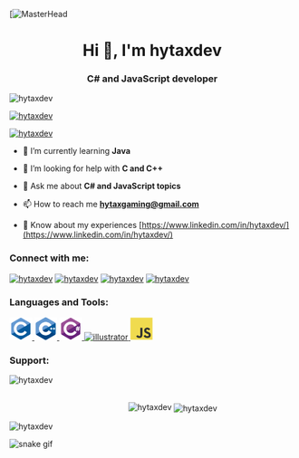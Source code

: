 [![MasterHead](https://i.ibb.co/4R81C6d/banner-2.png)
<h1 align="center">Hi 👋, I'm hytaxdev</h1>
<h3 align="center">C# and JavaScript developer</h3>

<p align="left"> <img src="https://komarev.com/ghpvc/?username=hytaxdev&label=Profile%20views&color=0e75b6&style=flat" alt="hytaxdev" /> </p>

<p align="left"> <a href="https://github.com/ryo-ma/github-profile-trophy"><img src="https://github-profile-trophy.vercel.app/?username=hytaxdev" alt="hytaxdev" /></a> </p>

<p align="left"> <a href="https://twitter.com/hytaxdev" target="blank"><img src="https://img.shields.io/twitter/follow/hytaxdev?logo=twitter&style=for-the-badge" alt="hytaxdev" /></a> </p>

- 🌱 I’m currently learning **Java**

- 🤝 I’m looking for help with **C and C++**

- 💬 Ask me about **C# and JavaScript topics**

- 📫 How to reach me **hytaxgaming@gmail.com**

- 📄 Know about my experiences [https://www.linkedin.com/in/hytaxdev/](https://www.linkedin.com/in/hytaxdev/)

<h3 align="left">Connect with me:</h3>
<p align="left">
<a href="https://twitter.com/hytaxdev" target="blank"><img align="center" src="https://raw.githubusercontent.com/rahuldkjain/github-profile-readme-generator/master/src/images/icons/Social/twitter.svg" alt="hytaxdev" height="30" width="40" /></a>
<a href="https://linkedin.com/in/hytaxdev" target="blank"><img align="center" src="https://raw.githubusercontent.com/rahuldkjain/github-profile-readme-generator/master/src/images/icons/Social/linked-in-alt.svg" alt="hytaxdev" height="30" width="40" /></a>
<a href="https://instagram.com/hytaxdev" target="blank"><img align="center" src="https://raw.githubusercontent.com/rahuldkjain/github-profile-readme-generator/master/src/images/icons/Social/instagram.svg" alt="hytaxdev" height="30" width="40" /></a>
<a href="https://www.youtube.com/c/hytaxdev" target="blank"><img align="center" src="https://raw.githubusercontent.com/rahuldkjain/github-profile-readme-generator/master/src/images/icons/Social/youtube.svg" alt="hytaxdev" height="30" width="40" /></a>
</p>

<h3 align="left">Languages and Tools:</h3>
<p align="left"> <a href="https://www.cprogramming.com/" target="_blank" rel="noreferrer"> <img src="https://raw.githubusercontent.com/devicons/devicon/master/icons/c/c-original.svg" alt="c" width="40" height="40"/> </a> <a href="https://www.w3schools.com/cpp/" target="_blank" rel="noreferrer"> <img src="https://raw.githubusercontent.com/devicons/devicon/master/icons/cplusplus/cplusplus-original.svg" alt="cplusplus" width="40" height="40"/> </a> <a href="https://www.w3schools.com/cs/" target="_blank" rel="noreferrer"> <img src="https://raw.githubusercontent.com/devicons/devicon/master/icons/csharp/csharp-original.svg" alt="csharp" width="40" height="40"/> </a> <a href="https://www.adobe.com/in/products/illustrator.html" target="_blank" rel="noreferrer"> <img src="https://www.vectorlogo.zone/logos/adobe_illustrator/adobe_illustrator-icon.svg" alt="illustrator" width="40" height="40"/> </a> <a href="https://developer.mozilla.org/en-US/docs/Web/JavaScript" target="_blank" rel="noreferrer"> <img src="https://raw.githubusercontent.com/devicons/devicon/master/icons/javascript/javascript-original.svg" alt="javascript" width="40" height="40"/> </a> <a href="https://www.adobe.com/products/xd.html" target="_blank" rel="noreferrer"> </a> </p>

<h3 align="left">Support:</h3>
<p><a href="https://www.buymeacoffee.com/hytaxdev"> <img align="left" src="https://cdn.buymeacoffee.com/buttons/v2/default-yellow.png" height="50" width="210" alt="hytaxdev" /></a></p><br><br>

<p><img align="left" src="https://github-readme-stats.vercel.app/api/top-langs?username=hytaxdev&show_icons=true&locale=en&layout=compact" alt="hytaxdev" /></p>

<p>&nbsp;<img align="center" src="https://github-readme-stats.vercel.app/api?username=hytaxdev&show_icons=true&locale=en" alt="hytaxdev" /></p>

<p><img align="center" src="https://github-readme-streak-stats.herokuapp.com/?user=hytaxdev&" alt="hytaxdev" /></p>

![snake gif](https://github.com/hytaxdev/hytaxdev/blob/output/github-contribution-grid-snake.gif)
